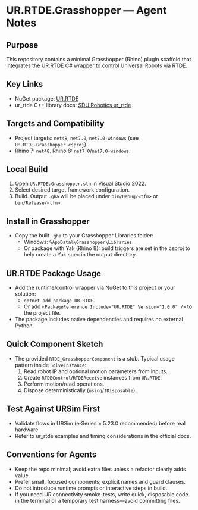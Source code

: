 UR.RTDE.Grasshopper — Agent Notes
=================================

Purpose
-------
This repository contains a minimal Grasshopper (Rhino) plugin scaffold that integrates the UR.RTDE C# wrapper to control Universal Robots via RTDE.

Key Links
---------
- NuGet package: [UR.RTDE](https://www.nuget.org/packages/UR.RTDE/#readme-body-tab)
- ur_rtde C++ library docs: [SDU Robotics ur_rtde](https://sdurobotics.gitlab.io/ur_rtde/)

Targets and Compatibility
-------------------------
- Project targets: `net48`, `net7.0`, `net7.0-windows` (see `UR.RTDE.Grasshopper.csproj`).
- Rhino 7: `net48`. Rhino 8: `net7.0`/`net7.0-windows`.

Local Build
-----------
1. Open `UR.RTDE.Grasshopper.sln` in Visual Studio 2022.
2. Select desired target framework configuration.
3. Build. Output `.gha` will be placed under `bin/Debug/<tfm>` or `bin/Release/<tfm>`.

Install in Grasshopper
----------------------
- Copy the built `.gha` to your Grasshopper Libraries folder:
  - Windows: `%AppData%\Grasshopper\Libraries`
  - Or package with Yak (Rhino 8): build triggers are set in the csproj to help create a Yak spec in the output directory.

UR.RTDE Package Usage
---------------------
- Add the runtime/control wrapper via NuGet to this project or your solution:
  - `dotnet add package UR.RTDE`
  - Or add `<PackageReference Include="UR.RTDE" Version="1.0.0" />` to the project file.
- The package includes native dependencies and requires no external Python.

Quick Component Sketch
----------------------
- The provided `RTDE_GrasshopperComponent` is a stub. Typical usage pattern inside `SolveInstance`:
  1. Read robot IP and optional motion parameters from inputs.
  2. Create `RTDEControl`/`RTDEReceive` instances from `UR.RTDE`.
  3. Perform motion/read operations.
  4. Dispose deterministically (`using`/`IDisposable`).

Test Against URSim First
------------------------
- Validate flows in URSim (e‑Series ≥ 5.23.0 recommended) before real hardware.
- Refer to ur_rtde examples and timing considerations in the official docs.

Conventions for Agents
----------------------
- Keep the repo minimal; avoid extra files unless a refactor clearly adds value.
- Prefer small, focused components; explicit names and guard clauses.
- Do not introduce runtime prompts or interactive steps in build.
- If you need UR connectivity smoke-tests, write quick, disposable code in the terminal or a temporary test harness—avoid committing files.

